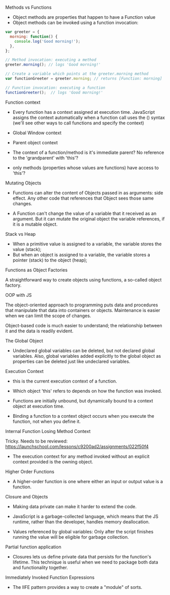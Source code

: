 Methods vs Functions

- Object methods are properties that happen to have a Function value
- Object methods can be invoked using a function invocation:

```javascript
var greeter = {
  morning: function() {
    console.log('Good morning!');
  },
};

// Method invocation: executing a method
greeter.morning(); // logs 'Good morning!'

// Create a variable which points at the greeter.morning method
var functionGreeter = greeter.morning; // returns [Function: morning]

// Function invocation: executing a function
functionGreeter();  // logs 'Good morning!'
```

Function context

- Every function has a context assigned at execution time. JavaScript assigns the context automatically when a function call uses the () syntax (we'll see other ways to call functions and specify the context)

- Global Window context

- Parent object context

- The context of a function/method is it's immediate parent? No reference to the 'grandparent' with 'this'?

- only methods (properties whose values are functions) have access to 'this'?

Mutating Objects

- Functions can alter the content of Objects passed in as arguments: side effect. Any other code that references that Object sees those same changes.

- A Function can't change the value of a variable that it received as an argument. But it can mutate the original object the variable references, if it is a mutable object.

Stack vs Heap

- When a primitive value is assigned to a variable, the variable stores the value (stack);
- But when an object is assigned to a variable, the variable stores a pointer (stack) to the object (heap);


Functions as Object Factories

A straightforward way to create objects using functions, a so-called object factory.

OOP with JS

The object-oriented approach to programming puts data and procedures that manipulate that data into containers or objects. Maintenance is easier when we can limit the scope of changes.

Object-based code is much easier to understand; the relationship between it and the data is readily evident.

The Global Object

- Undeclared global variables can be deleted, but not declared global variables. Also, global variables added explicitly to the global object as properties can be deleted just like undeclared variables.

Execution Context

- this is the current execution context of a function.

- Which object 'this' refers to depends on how the function was invoked.

- Functions are initially unbound, but dynamically bound to a context object at execution time.

 - Binding a function to a context object occurs when you execute the function, not when you define it.

 Internal Function Losing Method Context

 Tricky. Needs to be reviewed: https://launchschool.com/lessons/c9200ad2/assignments/022f50f4

 - The execution context for any method invoked without an explicit context provided is the owning object.

 Higher Order Functions

 - A higher-order function is one where either an input or output value is a function.

 Closure and Objects

 - Making data private can make it harder to extend the code.

- JavaScript is a garbage-collected language, which means that the JS runtime, rather than the developer, handles memory deallocation.

- Values referenced by global variables: Only after the script finishes running the value will be eligible for garbage collection.

Partial function application

- Closures lets us define private data that persists for the function's lifetime. This technique is useful when we need to package both data and functionality together.

Immediately Invoked Function Expressions

- The IIFE pattern provides a way to create a "module" of sorts.


